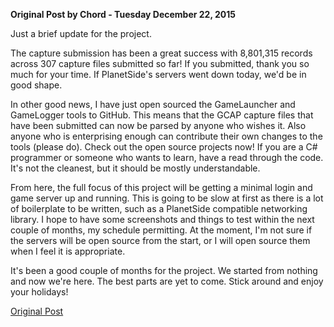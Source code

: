 **Original Post by Chord - Tuesday December 22, 2015**

Just a brief update for the project.

The capture submission has been a great success with 8,801,315 records across
307 capture files submitted so far! If you submitted, thank you so much for your
time. If PlanetSide's servers went down today, we'd be in good shape.

In other good news, I have just open sourced the GameLauncher and GameLogger
tools to GitHub. This means that the GCAP capture files that have been submitted
can now be parsed by anyone who wishes it. Also anyone who is enterprising
enough can contribute their own changes to the tools (please do). Check out the
open source projects now! If you are a C# programmer or someone who wants to
learn, have a read through the code. It's not the cleanest, but it should be
mostly understandable.

From here, the full focus of this project will be getting a minimal login and
game server up and running. This is going to be slow at first as there is a lot
of boilerplate to be written, such as a PlanetSide compatible networking
library. I hope to have some screenshots and things to test within the next
couple of months, my schedule permitting. At the moment, I'm not sure if the
servers will be open source from the start, or I will open source them when I
feel it is appropriate.

It's been a good couple of months for the project. We started from nothing and
now we're here. The best parts are yet to come. Stick around and enjoy your
holidays!

[Original Post](http://psforever.net/forum/viewtopic.php?f=11&t=52)


